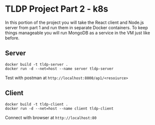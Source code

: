 # TLDP Project Part 2 - k8s
In this portion of the project you will take the React client and Node.js server from part 1 and run them in separate Docker containers. To keep things manageable you will run MongoDB as a service in the VM just like before.

## Server

`docker build -t tldp-server .`  
`docker run -d --net=host --name server tldp-server`

Test with postman at `http://localhost:8000/ap1/<resoiurce>`

## Client
`docker build -t tldp-client .`  
`docker run -d --net=host --name client tldp-client`

Connect with browser at `http://localhost:80`
